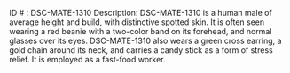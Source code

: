 ID # : DSC-MATE-1310
Description: DSC-MATE-1310 is a human male of average height and build, with distinctive spotted skin. It is often seen wearing a red beanie with a two-color band on its forehead, and normal glasses over its eyes. DSC-MATE-1310 also wears a green cross earring, a gold chain around its neck, and carries a candy stick as a form of stress relief. It is employed as a fast-food worker.